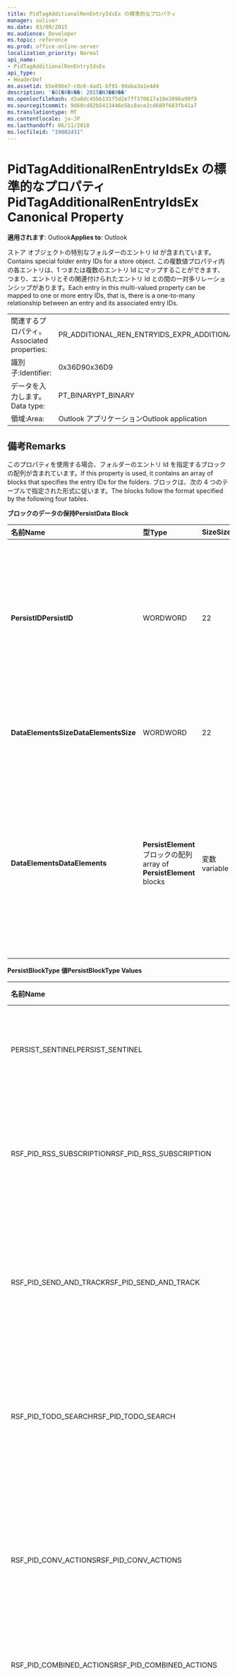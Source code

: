 ```yaml
---
title: PidTagAdditionalRenEntryIdsEx の標準的なプロパティ
manager: soliver
ms.date: 03/09/2015
ms.audience: Developer
ms.topic: reference
ms.prod: office-online-server
localization_priority: Normal
api_name:
- PidTagAdditionalRenEntryIdsEx
api_type:
- HeaderDef
ms.assetid: b5e896e7-c0c6-4ad1-bf91-9daba3a1e4d4
description: '�ŏI�X�V��: 2015�N3��9��'
ms.openlocfilehash: d3a8dc45bb131f5d2e7ff370617a10e3096a99f9
ms.sourcegitcommit: 9d60cd82b5413446e5bc8ace2cd689f683fb41a7
ms.translationtype: MT
ms.contentlocale: ja-JP
ms.lasthandoff: 06/11/2018
ms.locfileid: "19802431"
---
```

# <a name="pidtagadditionalrenentryidsex-canonical-property"></a><span data-ttu-id="f0ee8-103">PidTagAdditionalRenEntryIdsEx の標準的なプロパティ</span><span class="sxs-lookup"><span data-stu-id="f0ee8-103">PidTagAdditionalRenEntryIdsEx Canonical Property</span></span>

  
  
<span data-ttu-id="f0ee8-104">**適用されます**: Outlook</span><span class="sxs-lookup"><span data-stu-id="f0ee8-104">**Applies to**: Outlook</span></span> 
  
<span data-ttu-id="f0ee8-105">ストア オブジェクトの特別なフォルダーのエントリ Id が含まれています。</span><span class="sxs-lookup"><span data-stu-id="f0ee8-105">Contains special folder entry IDs for a store object.</span></span> <span data-ttu-id="f0ee8-106">この複数値プロパティ内の各エントリは、1 つまたは複数のエントリ Id にマップすることができます、つまり、エントリとその関連付けられたエントリ Id との間の一対多リレーションシップがあります。</span><span class="sxs-lookup"><span data-stu-id="f0ee8-106">Each entry in this multi-valued property can be mapped to one or more entry IDs, that is, there is a one-to-many relationship between an entry and its associated entry IDs.</span></span>
  
|||
|:-----|:-----|
|<span data-ttu-id="f0ee8-107">関連するプロパティ。</span><span class="sxs-lookup"><span data-stu-id="f0ee8-107">Associated properties:</span></span>  <br/> |<span data-ttu-id="f0ee8-108">PR_ADDITIONAL_REN_ENTRYIDS_EX</span><span class="sxs-lookup"><span data-stu-id="f0ee8-108">PR_ADDITIONAL_REN_ENTRYIDS_EX</span></span>  <br/> |
|<span data-ttu-id="f0ee8-109">識別子:</span><span class="sxs-lookup"><span data-stu-id="f0ee8-109">Identifier:</span></span>  <br/> |<span data-ttu-id="f0ee8-110">0x36D9</span><span class="sxs-lookup"><span data-stu-id="f0ee8-110">0x36D9</span></span>  <br/> |
|<span data-ttu-id="f0ee8-111">データを入力します。</span><span class="sxs-lookup"><span data-stu-id="f0ee8-111">Data type:</span></span>  <br/> |<span data-ttu-id="f0ee8-112">PT_BINARY</span><span class="sxs-lookup"><span data-stu-id="f0ee8-112">PT_BINARY</span></span>  <br/> |
|<span data-ttu-id="f0ee8-113">領域:</span><span class="sxs-lookup"><span data-stu-id="f0ee8-113">Area:</span></span>  <br/> |<span data-ttu-id="f0ee8-114">Outlook アプリケーション</span><span class="sxs-lookup"><span data-stu-id="f0ee8-114">Outlook application</span></span>  <br/> |
   
## <a name="remarks"></a><span data-ttu-id="f0ee8-115">備考</span><span class="sxs-lookup"><span data-stu-id="f0ee8-115">Remarks</span></span>

<span data-ttu-id="f0ee8-116">このプロパティを使用する場合、フォルダーのエントリ Id を指定するブロックの配列が含まれています。</span><span class="sxs-lookup"><span data-stu-id="f0ee8-116">If this property is used, it contains an array of blocks that specifies the entry IDs for the folders.</span></span> <span data-ttu-id="f0ee8-117">ブロックは、次の 4 つのテーブルで指定された形式に従います。</span><span class="sxs-lookup"><span data-stu-id="f0ee8-117">The blocks follow the format specified by the following four tables.</span></span>
  
<span data-ttu-id="f0ee8-118">**ブロックのデータの保持**</span><span class="sxs-lookup"><span data-stu-id="f0ee8-118">**PersistData Block**</span></span>

|<span data-ttu-id="f0ee8-119">**名前**</span><span class="sxs-lookup"><span data-stu-id="f0ee8-119">**Name**</span></span>|<span data-ttu-id="f0ee8-120">**型**</span><span class="sxs-lookup"><span data-stu-id="f0ee8-120">**Type**</span></span>|<span data-ttu-id="f0ee8-121">**Size**</span><span class="sxs-lookup"><span data-stu-id="f0ee8-121">**Size**</span></span>|<span data-ttu-id="f0ee8-122">**説明**</span><span class="sxs-lookup"><span data-stu-id="f0ee8-122">**Description**</span></span>|
|:-----|:-----|:-----|:-----|
|<span data-ttu-id="f0ee8-123">**PersistID**</span><span class="sxs-lookup"><span data-stu-id="f0ee8-123">**PersistID**</span></span> <br/> |<span data-ttu-id="f0ee8-124">WORD</span><span class="sxs-lookup"><span data-stu-id="f0ee8-124">WORD</span></span>  <br/> |<span data-ttu-id="f0ee8-125">2</span><span class="sxs-lookup"><span data-stu-id="f0ee8-125">2</span></span>  <br/> |<span data-ttu-id="f0ee8-126">この**データの保持**のエントリの識別子の値を入力します。</span><span class="sxs-lookup"><span data-stu-id="f0ee8-126">Type identifier value for this **PersistData** entry.</span></span> <span data-ttu-id="f0ee8-127">有効な値の一覧については PersistBlockType 値」の表を参照してください。</span><span class="sxs-lookup"><span data-stu-id="f0ee8-127">See the "PersistBlockType Values" table for the list of valid values.</span></span>  <br/> |
|<span data-ttu-id="f0ee8-128">**DataElementsSize**</span><span class="sxs-lookup"><span data-stu-id="f0ee8-128">**DataElementsSize**</span></span> <br/> |<span data-ttu-id="f0ee8-129">WORD</span><span class="sxs-lookup"><span data-stu-id="f0ee8-129">WORD</span></span>  <br/> |<span data-ttu-id="f0ee8-130">2</span><span class="sxs-lookup"><span data-stu-id="f0ee8-130">2</span></span>  <br/> |<span data-ttu-id="f0ee8-131">**DataElements**フィールドのバイト単位のサイズです。</span><span class="sxs-lookup"><span data-stu-id="f0ee8-131">Size, in bytes, of the **DataElements** field.</span></span>  <br/> |
|<span data-ttu-id="f0ee8-132">**DataElements**</span><span class="sxs-lookup"><span data-stu-id="f0ee8-132">**DataElements**</span></span> <br/> |<span data-ttu-id="f0ee8-133">**PersistElement**ブロックの配列</span><span class="sxs-lookup"><span data-stu-id="f0ee8-133">array of **PersistElement** blocks</span></span>  <br/> |<span data-ttu-id="f0ee8-134">変数</span><span class="sxs-lookup"><span data-stu-id="f0ee8-134">variable</span></span>  <br/> |<span data-ttu-id="f0ee8-135">ストアの数の**PersistElement**エントリが存在することを示します。</span><span class="sxs-lookup"><span data-stu-id="f0ee8-135">Indicates how many **PersistElement** entries exist for the store.</span></span> <span data-ttu-id="f0ee8-136">この構造体の形式については「PersistElement ・ ブロック」表を参照してください。</span><span class="sxs-lookup"><span data-stu-id="f0ee8-136">See the "PersistElement Block" table for the format of this structure.</span></span>  <br/> |
   
<span data-ttu-id="f0ee8-137">**PersistBlockType 値**</span><span class="sxs-lookup"><span data-stu-id="f0ee8-137">**PersistBlockType Values**</span></span>

|<span data-ttu-id="f0ee8-138">**名前**</span><span class="sxs-lookup"><span data-stu-id="f0ee8-138">**Name**</span></span>|<span data-ttu-id="f0ee8-139">**値**</span><span class="sxs-lookup"><span data-stu-id="f0ee8-139">**Value**</span></span>|<span data-ttu-id="f0ee8-140">**説明**</span><span class="sxs-lookup"><span data-stu-id="f0ee8-140">**Description**</span></span>|
|:-----|:-----|:-----|
|<span data-ttu-id="f0ee8-141">PERSIST_SENTINEL</span><span class="sxs-lookup"><span data-stu-id="f0ee8-141">PERSIST_SENTINEL</span></span>  <br/> |<span data-ttu-id="f0ee8-142">0x0000</span><span class="sxs-lookup"><span data-stu-id="f0ee8-142">0x0000</span></span>  <br/> |<span data-ttu-id="f0ee8-143">**データの保持**ブロックを処理することを示します。</span><span class="sxs-lookup"><span data-stu-id="f0ee8-143">Indicates that no more **PersistData** blocks will be processed.</span></span>  <br/> |
|<span data-ttu-id="f0ee8-144">RSF_PID_RSS_SUBSCRIPTION</span><span class="sxs-lookup"><span data-stu-id="f0ee8-144">RSF_PID_RSS_SUBSCRIPTION</span></span>  <br/> |<span data-ttu-id="f0ee8-145">0x8001</span><span class="sxs-lookup"><span data-stu-id="f0ee8-145">0x8001</span></span>  <br/> |<span data-ttu-id="f0ee8-146">このブロックに RSS 購読] フォルダーのデータが含まれていることを示します。</span><span class="sxs-lookup"><span data-stu-id="f0ee8-146">Indicates that this block contains data for the RSS Subscriptions folder.</span></span>  <br/> |
|<span data-ttu-id="f0ee8-147">RSF_PID_SEND_AND_TRACK</span><span class="sxs-lookup"><span data-stu-id="f0ee8-147">RSF_PID_SEND_AND_TRACK</span></span>  <br/> |<span data-ttu-id="f0ee8-148">0x8002</span><span class="sxs-lookup"><span data-stu-id="f0ee8-148">0x8002</span></span>  <br/> |<span data-ttu-id="f0ee8-149">このブロックにメールの処理の履歴フォルダーのデータが含まれていることを示します。</span><span class="sxs-lookup"><span data-stu-id="f0ee8-149">Indicates that this block contains data for the Tracked Mail Processing folder.</span></span>  <br/> |
|<span data-ttu-id="f0ee8-150">RSF_PID_TODO_SEARCH</span><span class="sxs-lookup"><span data-stu-id="f0ee8-150">RSF_PID_TODO_SEARCH</span></span>  <br/> |<span data-ttu-id="f0ee8-151">0x8004</span><span class="sxs-lookup"><span data-stu-id="f0ee8-151">0x8004</span></span>  <br/> |<span data-ttu-id="f0ee8-152">このブロックに to do の検索フォルダーのデータが含まれていることを示します。</span><span class="sxs-lookup"><span data-stu-id="f0ee8-152">Indicates that this block contains data for the To-Do Search folder.</span></span>  <br/> |
|<span data-ttu-id="f0ee8-153">RSF_PID_CONV_ACTIONS</span><span class="sxs-lookup"><span data-stu-id="f0ee8-153">RSF_PID_CONV_ACTIONS</span></span>  <br/> |<span data-ttu-id="f0ee8-154">0x8006</span><span class="sxs-lookup"><span data-stu-id="f0ee8-154">0x8006</span></span>  <br/> |<span data-ttu-id="f0ee8-155">このブロックに、会話のアクションの設定] フォルダーのデータが含まれていることを示します。</span><span class="sxs-lookup"><span data-stu-id="f0ee8-155">Indicates that this block contains data for the Conversation Action Settings folder.</span></span>  <br/> |
|<span data-ttu-id="f0ee8-156">RSF_PID_COMBINED_ACTIONS</span><span class="sxs-lookup"><span data-stu-id="f0ee8-156">RSF_PID_COMBINED_ACTIONS</span></span>  <br/> |<span data-ttu-id="f0ee8-157">0x8007</span><span class="sxs-lookup"><span data-stu-id="f0ee8-157">0x8007</span></span>  <br/> |<span data-ttu-id="f0ee8-158">この値は予約されています。</span><span class="sxs-lookup"><span data-stu-id="f0ee8-158">This value is reserved.</span></span>  <br/> |
|<span data-ttu-id="f0ee8-159">RSF_PID_SUGGESTED_CONTACTS</span><span class="sxs-lookup"><span data-stu-id="f0ee8-159">RSF_PID_SUGGESTED_CONTACTS</span></span>  <br/> |<span data-ttu-id="f0ee8-160">0x8008</span><span class="sxs-lookup"><span data-stu-id="f0ee8-160">0x8008</span></span>  <br/> |<span data-ttu-id="f0ee8-161">このブロックに提案された連絡先フォルダーのデータが含まれていることを示します。</span><span class="sxs-lookup"><span data-stu-id="f0ee8-161">Indicates that this block contains data for the Suggested Contacts folder.</span></span>  <br/> |
|<span data-ttu-id="f0ee8-162">RSF_PID_CONTACT_SEARCH</span><span class="sxs-lookup"><span data-stu-id="f0ee8-162">RSF_PID_CONTACT_SEARCH</span></span>  <br/> |<span data-ttu-id="f0ee8-163">0x8009</span><span class="sxs-lookup"><span data-stu-id="f0ee8-163">0x8009</span></span>  <br/> |<span data-ttu-id="f0ee8-164">このブロックに連絡先の検索フォルダーのデータが含まれていることを示します。</span><span class="sxs-lookup"><span data-stu-id="f0ee8-164">Indicates that this block contains data for the Contacts Search folder.</span></span>  <br/> <span data-ttu-id="f0ee8-165">Outlook でのみ使用されます。</span><span class="sxs-lookup"><span data-stu-id="f0ee8-165">Used only by Outlook.</span></span>  <br/> |
|<span data-ttu-id="f0ee8-166">RSF_PID_BUDDYLIST_PDLS</span><span class="sxs-lookup"><span data-stu-id="f0ee8-166">RSF_PID_BUDDYLIST_PDLS</span></span>  <br/> |<span data-ttu-id="f0ee8-167">0x800A</span><span class="sxs-lookup"><span data-stu-id="f0ee8-167">0x800A</span></span>  <br/> |<span data-ttu-id="f0ee8-168">このブロックがインスタント メッセージング (IM) の連絡先リスト フォルダーのデータを格納することを示します。</span><span class="sxs-lookup"><span data-stu-id="f0ee8-168">Indicates that this block contains data for the Instant Messaging (IM) Contact Lists folder.</span></span> <span data-ttu-id="f0ee8-169">個人用配布リスト (Pdl) IM の連絡先リストに含まれる各グループを表す、参照先のフォルダーが含まれます。</span><span class="sxs-lookup"><span data-stu-id="f0ee8-169">The referenced folder contains Personal Distribution Lists (PDLs) representing each group within the IM Contact list.</span></span>  <br/> <span data-ttu-id="f0ee8-170">Outlook と Exchange の両方で使用されます。</span><span class="sxs-lookup"><span data-stu-id="f0ee8-170">Used by both Outlook and Exchange.</span></span>  <br/> |
|<span data-ttu-id="f0ee8-171">RSF_PID_BUDDYLIST_CONTACTS</span><span class="sxs-lookup"><span data-stu-id="f0ee8-171">RSF_PID_BUDDYLIST_CONTACTS</span></span>  <br/> |<span data-ttu-id="f0ee8-172">0x800B</span><span class="sxs-lookup"><span data-stu-id="f0ee8-172">0x800B</span></span>  <br/> |<span data-ttu-id="f0ee8-173">このブロックに IM の連絡先フォルダーのデータが含まれていることを示します。</span><span class="sxs-lookup"><span data-stu-id="f0ee8-173">Indicates that this block contains data for the IM Contacts folder.</span></span> <span data-ttu-id="f0ee8-174">参照先のフォルダーには、IM の連絡先リストのグループによって参照される個々 の連絡先が含まれています。</span><span class="sxs-lookup"><span data-stu-id="f0ee8-174">The referenced folder contains the individual contacts referenced by the IM Contact List groups.</span></span>  <br/> <span data-ttu-id="f0ee8-175">Outlook と Exchange の両方で使用されます。</span><span class="sxs-lookup"><span data-stu-id="f0ee8-175">Used by both Outlook and Exchange.</span></span>  <br/> |
   
<span data-ttu-id="f0ee8-176">**PersistBlockType**の値がここで定義されているのいずれかでない場合は、**データの保持**のブロックは無視され、PERSIST_SENTINEL **PersistID**が処理されるか、ストリームの末尾に到達するまで処理は続行されます。</span><span class="sxs-lookup"><span data-stu-id="f0ee8-176">If the **PersistBlockType** value is not one of the ones defined here, the **PersistData** block is ignored and processing is continued until either a PERSIST_SENTINEL **PersistID** is processed or the end of the stream is reached.</span></span> 
  
<span data-ttu-id="f0ee8-177">**PersistElementBlock**</span><span class="sxs-lookup"><span data-stu-id="f0ee8-177">**PersistElementBlock**</span></span>

|<span data-ttu-id="f0ee8-178">**名前**</span><span class="sxs-lookup"><span data-stu-id="f0ee8-178">**Name**</span></span>|<span data-ttu-id="f0ee8-179">**型**</span><span class="sxs-lookup"><span data-stu-id="f0ee8-179">**Type**</span></span>|<span data-ttu-id="f0ee8-180">**Size**</span><span class="sxs-lookup"><span data-stu-id="f0ee8-180">**Size**</span></span>|<span data-ttu-id="f0ee8-181">**説明**</span><span class="sxs-lookup"><span data-stu-id="f0ee8-181">**Description**</span></span>|
|:-----|:-----|:-----|:-----|
|<span data-ttu-id="f0ee8-182">**ElementID**</span><span class="sxs-lookup"><span data-stu-id="f0ee8-182">**ElementID**</span></span> <br/> |<span data-ttu-id="f0ee8-183">WORD</span><span class="sxs-lookup"><span data-stu-id="f0ee8-183">WORD</span></span>  <br/> |<span data-ttu-id="f0ee8-184">2</span><span class="sxs-lookup"><span data-stu-id="f0ee8-184">2</span></span>  <br/> |<span data-ttu-id="f0ee8-185">**PersistElement**ブロックの型の識別子の値を指定します。</span><span class="sxs-lookup"><span data-stu-id="f0ee8-185">Specifies the type identifier value for this **PersistElement** block.</span></span> <span data-ttu-id="f0ee8-186">有効な値の一覧については PersistElementType 値」の表を参照してください。</span><span class="sxs-lookup"><span data-stu-id="f0ee8-186">See the "PersistElementType Values" table for a list of valid values.</span></span>  <br/> |
|<span data-ttu-id="f0ee8-187">**ElementDataSize**</span><span class="sxs-lookup"><span data-stu-id="f0ee8-187">**ElementDataSize**</span></span> <br/> |<span data-ttu-id="f0ee8-188">WORD</span><span class="sxs-lookup"><span data-stu-id="f0ee8-188">WORD</span></span>  <br/> |<span data-ttu-id="f0ee8-189">2</span><span class="sxs-lookup"><span data-stu-id="f0ee8-189">2</span></span>  <br/> |<span data-ttu-id="f0ee8-190">**ElementData**フィールドのバイト単位のサイズを指定します。</span><span class="sxs-lookup"><span data-stu-id="f0ee8-190">Specifies the size, in bytes, of the **ElementData** field.</span></span>  <br/> |
|<span data-ttu-id="f0ee8-191">**ElementData**</span><span class="sxs-lookup"><span data-stu-id="f0ee8-191">**ElementData**</span></span> <br/> |<span data-ttu-id="f0ee8-192">バイナリ データの配列</span><span class="sxs-lookup"><span data-stu-id="f0ee8-192">array of binary data</span></span>  <br/> |<span data-ttu-id="f0ee8-193">変数</span><span class="sxs-lookup"><span data-stu-id="f0ee8-193">variable</span></span>  <br/> |<span data-ttu-id="f0ee8-194">この**PersistID**のデータが含まれています + **ElementID**のペアです。</span><span class="sxs-lookup"><span data-stu-id="f0ee8-194">Contains the data for this **PersistID** + **ElementID** pair.</span></span>  <br/> |
   
<span data-ttu-id="f0ee8-195">**PersistElementType 値**</span><span class="sxs-lookup"><span data-stu-id="f0ee8-195">**PersistElementType Values**</span></span>

|<span data-ttu-id="f0ee8-196">**名前**</span><span class="sxs-lookup"><span data-stu-id="f0ee8-196">**Name**</span></span>|<span data-ttu-id="f0ee8-197">**値**</span><span class="sxs-lookup"><span data-stu-id="f0ee8-197">**Value**</span></span>|<span data-ttu-id="f0ee8-198">**ElementDataSize の値**</span><span class="sxs-lookup"><span data-stu-id="f0ee8-198">**Value of ElementDataSize**</span></span>|<span data-ttu-id="f0ee8-199">**説明**</span><span class="sxs-lookup"><span data-stu-id="f0ee8-199">**Description**</span></span>|
|:-----|:-----|:-----|:-----|
|<span data-ttu-id="f0ee8-200">RSF_ELID_HEADER</span><span class="sxs-lookup"><span data-stu-id="f0ee8-200">RSF_ELID_HEADER</span></span>  <br/> |<span data-ttu-id="f0ee8-201">0x0002</span><span class="sxs-lookup"><span data-stu-id="f0ee8-201">0x0002</span></span>  <br/> |<span data-ttu-id="f0ee8-202">0x0004</span><span class="sxs-lookup"><span data-stu-id="f0ee8-202">0x0004</span></span>  <br/> |<span data-ttu-id="f0ee8-203">**ElementData**フィールドこのブロックのにはヘッダーの DWORD 値が含まれていることを示します。</span><span class="sxs-lookup"><span data-stu-id="f0ee8-203">Indicates that this block's **ElementData** field contains a DWORD Header value.</span></span> <span data-ttu-id="f0ee8-204">この値を解釈する方法は、ブロックの**PersistID**の種類によって異なります。</span><span class="sxs-lookup"><span data-stu-id="f0ee8-204">How this value is interpreted depends on the block's **PersistID** type.</span></span>  <br/> <span data-ttu-id="f0ee8-205">[[MS OXOSFLD]](http://msdn.microsoft.com/library/a60e9c16-2ba8-424b-b60c-385a8a2837cb.aspx)で指定されたすべての**PersistID**の種類、この値は 0 です。</span><span class="sxs-lookup"><span data-stu-id="f0ee8-205">For all **PersistID** types specified in [[MS-OXOSFLD]](http://msdn.microsoft.com/library/a60e9c16-2ba8-424b-b60c-385a8a2837cb.aspx), this value is zero.</span></span>  <br/> |
|<span data-ttu-id="f0ee8-206">RSF_ELID_ENTRYID</span><span class="sxs-lookup"><span data-stu-id="f0ee8-206">RSF_ELID_ENTRYID</span></span>  <br/> |<span data-ttu-id="f0ee8-207">0x0001</span><span class="sxs-lookup"><span data-stu-id="f0ee8-207">0x0001</span></span>  <br/> |<span data-ttu-id="f0ee8-208">変数</span><span class="sxs-lookup"><span data-stu-id="f0ee8-208">variable</span></span>  <br/> |<span data-ttu-id="f0ee8-209">このブロックに**PersistID**によって指定されたフォルダーの**エントリ Id**が含まれていることを示します。</span><span class="sxs-lookup"><span data-stu-id="f0ee8-209">Indicates that this block contains the **EntryID** of the folder specified by **PersistID**.</span></span>  <br/> |
|<span data-ttu-id="f0ee8-210">ELEMENT_SENTINEL</span><span class="sxs-lookup"><span data-stu-id="f0ee8-210">ELEMENT_SENTINEL</span></span>  <br/> |<span data-ttu-id="f0ee8-211">0x0000</span><span class="sxs-lookup"><span data-stu-id="f0ee8-211">0x0000</span></span>  <br/> |<span data-ttu-id="f0ee8-212">0x0000</span><span class="sxs-lookup"><span data-stu-id="f0ee8-212">0x0000</span></span>  <br/> |<span data-ttu-id="f0ee8-213">**PersistElement**ブロックを処理することを示します。</span><span class="sxs-lookup"><span data-stu-id="f0ee8-213">Indicates that no more **PersistElement** blocks will be processed.</span></span>  <br/> |
   
<span data-ttu-id="f0ee8-214">**PersistElementType**の値がここで定義されているのいずれかでない場合は、 **PersistElement**ブロックは無視され、ELEMENT_SENTINEL の**ElementID**が処理されるか、ストリームの末尾に到達するまで処理は続行されます。</span><span class="sxs-lookup"><span data-stu-id="f0ee8-214">If the **PersistElementType** value is not one of the ones defined here, the **PersistElement** block is ignored and processing is continued until either an ELEMENT_SENTINEL **ElementID** is processed or the end of the stream is reached.</span></span> 
  
## <a name="related-resources"></a><span data-ttu-id="f0ee8-215">関連リソース</span><span class="sxs-lookup"><span data-stu-id="f0ee8-215">Related resources</span></span>

### <a name="protocol-specifications"></a><span data-ttu-id="f0ee8-216">プロトコルの仕様</span><span class="sxs-lookup"><span data-stu-id="f0ee8-216">Protocol specifications</span></span>

<span data-ttu-id="f0ee8-217">[[MS OXPROPS]](http://msdn.microsoft.com/library/f6ab1613-aefe-447d-a49c-18217230b148%28Office.15%29.aspx)</span><span class="sxs-lookup"><span data-stu-id="f0ee8-217">[[MS-OXPROPS]](http://msdn.microsoft.com/library/f6ab1613-aefe-447d-a49c-18217230b148%28Office.15%29.aspx)</span></span>
  
> <span data-ttu-id="f0ee8-218">関連する Exchange Server プロトコルの仕様への参照を提供します。</span><span class="sxs-lookup"><span data-stu-id="f0ee8-218">Provides references to related Exchange Server protocol specifications.</span></span>
    
<span data-ttu-id="f0ee8-219">[[MS OXCSPAM]](http://msdn.microsoft.com/library/522f8587-4aed-4cd6-831b-40bd87862189%28Office.15%29.aspx)</span><span class="sxs-lookup"><span data-stu-id="f0ee8-219">[[MS-OXCSPAM]](http://msdn.microsoft.com/library/522f8587-4aed-4cd6-831b-40bd87862189%28Office.15%29.aspx)</span></span>
  
> <span data-ttu-id="f0ee8-220">許可/禁止リストの処理、迷惑メール メッセージの決定を可能にします。</span><span class="sxs-lookup"><span data-stu-id="f0ee8-220">Enables the handling of allow/block lists and the determination of junk email messages.</span></span>
    
<span data-ttu-id="f0ee8-221">[[MS OXOSFLD]](http://msdn.microsoft.com/library/a60e9c16-2ba8-424b-b60c-385a8a2837cb%28Office.15%29.aspx)</span><span class="sxs-lookup"><span data-stu-id="f0ee8-221">[[MS-OXOSFLD]](http://msdn.microsoft.com/library/a60e9c16-2ba8-424b-b60c-385a8a2837cb%28Office.15%29.aspx)</span></span>
  
> <span data-ttu-id="f0ee8-222">プロパティを作成すると、メールボックス内の特別なフォルダーを検索する操作を指定します。</span><span class="sxs-lookup"><span data-stu-id="f0ee8-222">Specifies the properties and operations for creating and locating the special folders in a mailbox.</span></span>
    
<span data-ttu-id="f0ee8-223">[[MS OXPHISH]](http://msdn.microsoft.com/library/ed49ab26-ba13-4d4c-8a94-98d4ceecd4b7%28Office.15%29.aspx)</span><span class="sxs-lookup"><span data-stu-id="f0ee8-223">[[MS-OXPHISH]](http://msdn.microsoft.com/library/ed49ab26-ba13-4d4c-8a94-98d4ceecd4b7%28Office.15%29.aspx)</span></span>
  
> <span data-ttu-id="f0ee8-224">識別し、だまして受信者 (パスワードやその他の個人情報) などの機密情報を盗み、以外の信頼できる発行元に設計された電子メール メッセージをマークします。</span><span class="sxs-lookup"><span data-stu-id="f0ee8-224">Identifies and marks email messages that are designed to trick recipients into divulging sensitive information (such as passwords and other personal information) to a non-trustworthy source.</span></span>
    
### <a name="header-files"></a><span data-ttu-id="f0ee8-225">ヘッダー ファイル</span><span class="sxs-lookup"><span data-stu-id="f0ee8-225">Header files</span></span>

<span data-ttu-id="f0ee8-226">Mapitags.h</span><span class="sxs-lookup"><span data-stu-id="f0ee8-226">Mapitags.h</span></span>
  
> <span data-ttu-id="f0ee8-227">関連付けられているプロパティとして記載されているプロパティの定義が含まれています。</span><span class="sxs-lookup"><span data-stu-id="f0ee8-227">Contains definitions of properties listed as associated properties.</span></span>
    
<span data-ttu-id="f0ee8-228">Mapidefs.h</span><span class="sxs-lookup"><span data-stu-id="f0ee8-228">Mapidefs.h</span></span>
  
> <span data-ttu-id="f0ee8-229">データ型定義を提供します。</span><span class="sxs-lookup"><span data-stu-id="f0ee8-229">Provides data type definitions.</span></span>
    
## <a name="see-also"></a><span data-ttu-id="f0ee8-230">関連項目</span><span class="sxs-lookup"><span data-stu-id="f0ee8-230">See also</span></span>



[<span data-ttu-id="f0ee8-231">MAPI Property Overview</span><span class="sxs-lookup"><span data-stu-id="f0ee8-231">MAPI Property Overview</span></span>](mapi-property-overview.md)
  
[<span data-ttu-id="f0ee8-232">標準の MAPI プロパティ</span><span class="sxs-lookup"><span data-stu-id="f0ee8-232">MAPI Canonical Properties</span></span>](mapi-canonical-properties.md)
  
[<span data-ttu-id="f0ee8-233">MAPI 名への標準的なプロパティ名のマッピング</span><span class="sxs-lookup"><span data-stu-id="f0ee8-233">Mapping Canonical Property Names to MAPI Names</span></span>](mapping-canonical-property-names-to-mapi-names.md)
  
[<span data-ttu-id="f0ee8-234">MAPI 名前を標準のプロパティ名にマップします。</span><span class="sxs-lookup"><span data-stu-id="f0ee8-234">Mapping MAPI Names to Canonical Property Names</span></span>](mapping-mapi-names-to-canonical-property-names.md)

